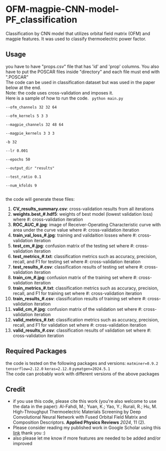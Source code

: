 # OFM-magpie-CNN-model-PF_classification
Classification by CNN model that utilizes orbital field matrix (OFM) and magpie features. It was used to classify thermoelectric power factor.

## Usage
you have to have "props.csv" file that has 'id' and 'prop' columns. You also have to put the POSCAR files inside "directory" and each file must end with ".POSCAR"</br>
The code can be used in classification dataset but was used in the paper below at the end. </br>
Note: the code uses cross-validation and imposes it.</br>
Here is a sample of how to run the code.
<code>
python main.py \
  --ofm_channels 32 32 64 \
  --ofm_kernels 5 3 3 \
  --magpie_channels 32 48 64 \
  --magpie_kernels 3 3 3 \
  -b 32 \
  --lr 0.001 \
  --epochs 50 \
  --output_dir "results" \
  --test_ratio 0.1 \
  --num_kfolds 9 \
</code>

the code will generate these files:
1. **CV_results_summary.csv**: cross-validation results from all iterations</br>
2. **weights.best_#.hdf5**: weights of best model (lowest validation loss) where #: cross-validation iteration</br>
3. **ROC_AUC_#.jpg**: image of Receiver-Operating Characteristic curve with area under the curve value where #: cross-validation iteration</br>
4. **train_val_loss_#.jpg**: training and validaition losses where #: cross-validation iteration</br>
5. **test_cm_#.jpg**: confusion matrix of the testing set where #: cross-validation iteration</br>
6. **test_metrics_#.txt**: classification metrics such as accuracy, precision, recall, and F1 for testing set where #: cross-validation iteration</br>
7. **test_results_#.csv**: classification results of testing set where #: cross-validation iteration</br>
8. **train_cm_#.jpg**: confusion matrix of the training set where #: cross-validation iteration</br>
9. **train_metrics_#.txt**: classification metrics such as accuracy, precision, recall, and F1 for training set where #: cross-validation iteration</br>
10. **train_results_#.csv**: classification results of training set where #: cross-validation iteration</br>
11. **valid_cm_#.jpg**: confusion matrix of the validation set where #: cross-validation iteration</br>
12. **valid_metrics_#.txt**: classification metrics such as accuracy, precision, recall, and F1 for validation set where #: cross-validation iteration</br>
13. **valid_results_#.csv**: classification results of validation set where #: cross-validation iteration</br>

## Required Packages
the code is tested on the following packages and versions:
<code>matminer=0.9.2</code>
<code>tensorflow=2.12.0</code>
<code>keras=2.12.0</code>
<code>pymatgen=2024.5.1</code>
</br>The code can probably work with different versions of the above packages

## Credit
* if you use this code, please cite this work (you're also welcome to use the data in the paper): Al-Fahdi, M.; Yuan, K.; Yao, Y.; Rurali, R.; Hu, M. High-Throughput Thermoelectric Materials Screening by Deep Convolutional Neural Network with Fused Orbital Field Matrix and Composition Descriptors. **Applied Physics Reviews** _2024_, 11 (2).
* Please consider reading my published work in Google Scholar using this [link](https://scholar.google.com/citations?user=5tkWy4AAAAAJ&hl=en&oi=ao) thank you :)
* also please let me know if more features are needed to be added and/or improved 



